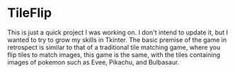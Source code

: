 # TileFlip
This is just a quick project I was working on. I don't intend to update it, but I wanted to try to grow my skills in Tkinter. 
The basic premise of the game in retrospect is similar to that of a traditional tile matching game, where you flip tiles to match images,
this game is the same, with the tiles containing images of pokemon such as Evee, Pikachu, and Bulbasaur.
